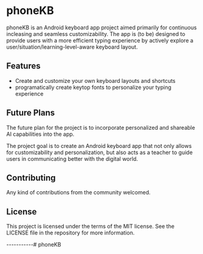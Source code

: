 # phoneKB

phoneKB is an Android keyboard app project aimed primarily for continuous incleasing and seamless customizability. The app is (to be) designed to provide users with a more efficient typing experience by actively explore a user/situation/learning-level-aware keyboard layout. 

## Features
- Create and customize your own keyboard layouts and shortcuts
- programatically create keytop fonts to personalize your typing experience


## Future Plans
The future plan for the project is to incorporate personalized and shareable AI capabilities into the app.

The project goal is to create an Android keyboard app that not only allows for customizability and personalization, but also acts as a teacher to guide users in communicating better with the digital world.

## Contributing

Any kind of contributions from the community welcomed.

## License

This project is licensed under the terms of the MIT license. See the LICENSE file in the repository for more information.

-----------# phoneKB

